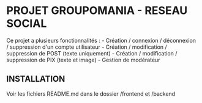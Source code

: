 # PROJET GROUPOMANIA - RESEAU SOCIAL

Ce projet a plusieurs fonctionnalités :
    - Création / connexion / déconnexion / suppression d'un compte utilisateur
    - Création / modification / suppression de POST (texte uniquement)
    - Création / modification / suppression de PIX (texte et image)
    - Gestion de modérateur

## INSTALLATION

Voir les fichiers README.md dans le dossier /frontend et /backend